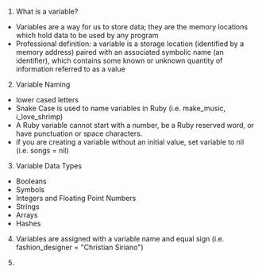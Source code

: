 1. What is a variable?

  - Variables are a way for us to store data; they are the memory locations which hold data to be used by any program
  - Professional definition: a variable is a storage location (identified by a memory address) paired with an associated symbolic name (an identifier), which contains some known or unknown quantity of information referred to as a value

2. Variable Naming 

  - lower cased letters
  - Snake Case is used to name variables in Ruby (i.e. make_music, i_love_shrimp)
  - A Ruby variable cannot start with a number, be a Ruby reserved word, or have punctuation or space characters.
  - if you are creating a variable without an initial value, set variable to nil (i.e. songs = nil)
    
3. Variable Data Types 

  - Booleans
  - Symbols
  - Integers and Floating Point Numbers
  - Strings
  - Arrays
  - Hashes

4. Variables are assigned with a variable name and equal sign (i.e. fashion_designer = "Christian Siriano")

5. 